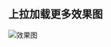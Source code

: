 ## 上拉加载更多效果图
![效果图](https://github.com/toutoumu/flutter_demo/blob/master/images/loadMore.gif?raw=true)

 